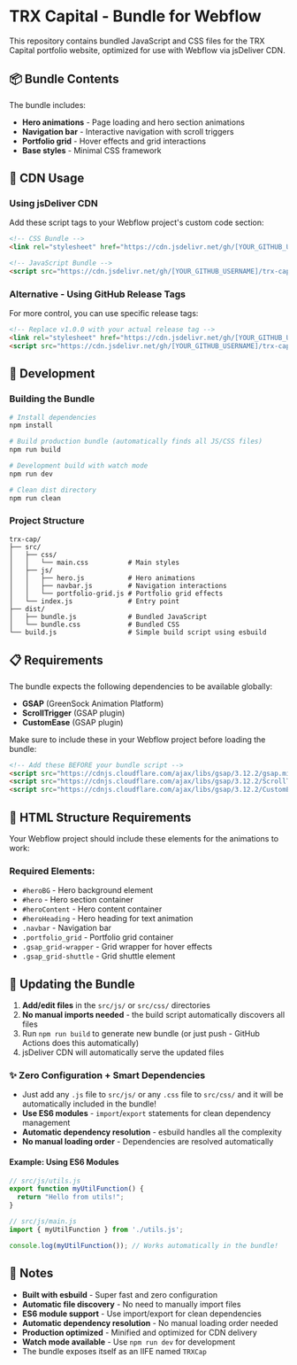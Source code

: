 # TRX Capital - Bundle for Webflow

This repository contains bundled JavaScript and CSS files for the TRX Capital portfolio website, optimized for use with Webflow via jsDeliver CDN.

## 📦 Bundle Contents

The bundle includes:
- **Hero animations** - Page loading and hero section animations
- **Navigation bar** - Interactive navigation with scroll triggers
- **Portfolio grid** - Hover effects and grid interactions
- **Base styles** - Minimal CSS framework

## 🚀 CDN Usage

### Using jsDeliver CDN

Add these script tags to your Webflow project's custom code section:

```html
<!-- CSS Bundle -->
<link rel="stylesheet" href="https://cdn.jsdelivr.net/gh/[YOUR_GITHUB_USERNAME]/trx-cap@main/dist/bundle.css">

<!-- JavaScript Bundle -->
<script src="https://cdn.jsdelivr.net/gh/[YOUR_GITHUB_USERNAME]/trx-cap@main/dist/bundle.js"></script>
```

### Alternative - Using GitHub Release Tags

For more control, you can use specific release tags:

```html
<!-- Replace v1.0.0 with your actual release tag -->
<link rel="stylesheet" href="https://cdn.jsdelivr.net/gh/[YOUR_GITHUB_USERNAME]/trx-cap@v1.0.0/dist/bundle.css">
<script src="https://cdn.jsdelivr.net/gh/[YOUR_GITHUB_USERNAME]/trx-cap@v1.0.0/dist/bundle.js"></script>
```

## 🔧 Development

### Building the Bundle

```bash
# Install dependencies
npm install

# Build production bundle (automatically finds all JS/CSS files)
npm run build

# Development build with watch mode
npm run dev

# Clean dist directory
npm run clean
```

### Project Structure

```
trx-cap/
├── src/
│   ├── css/
│   │   └── main.css          # Main styles
│   ├── js/
│   │   ├── hero.js           # Hero animations
│   │   ├── navbar.js         # Navigation interactions
│   │   └── portfolio-grid.js # Portfolio grid effects
│   └── index.js              # Entry point
├── dist/
│   ├── bundle.js             # Bundled JavaScript
│   └── bundle.css            # Bundled CSS
└── build.js                  # Simple build script using esbuild
```

## 📋 Requirements

The bundle expects the following dependencies to be available globally:
- **GSAP** (GreenSock Animation Platform)
- **ScrollTrigger** (GSAP plugin)
- **CustomEase** (GSAP plugin)

Make sure to include these in your Webflow project before loading the bundle:

```html
<!-- Add these BEFORE your bundle script -->
<script src="https://cdnjs.cloudflare.com/ajax/libs/gsap/3.12.2/gsap.min.js"></script>
<script src="https://cdnjs.cloudflare.com/ajax/libs/gsap/3.12.2/ScrollTrigger.min.js"></script>
<script src="https://cdnjs.cloudflare.com/ajax/libs/gsap/3.12.2/CustomEase.min.js"></script>
```

## 🎯 HTML Structure Requirements

Your Webflow project should include these elements for the animations to work:

### Required Elements:
- `#heroBG` - Hero background element
- `#hero` - Hero section container
- `#heroContent` - Hero content container
- `#heroHeading` - Hero heading for text animation
- `.navbar` - Navigation bar
- `.portfolio_grid` - Portfolio grid container
- `.gsap_grid-wrapper` - Grid wrapper for hover effects
- `.gsap_grid-shuttle` - Grid shuttle element

## 🔄 Updating the Bundle

1. **Add/edit files** in the `src/js/` or `src/css/` directories
2. **No manual imports needed** - the build script automatically discovers all files
3. Run `npm run build` to generate new bundle (or just push - GitHub Actions does this automatically)
4. jsDeliver CDN will automatically serve the updated files

### ✨ Zero Configuration + Smart Dependencies
- Just add any `.js` file to `src/js/` or any `.css` file to `src/css/` and it will be automatically included in the bundle!
- **Use ES6 modules** - `import`/`export` statements for clean dependency management
- **Automatic dependency resolution** - esbuild handles all the complexity
- **No manual loading order** - Dependencies are resolved automatically

#### Example: Using ES6 Modules
```javascript
// src/js/utils.js
export function myUtilFunction() {
  return "Hello from utils!";
}

// src/js/main.js
import { myUtilFunction } from './utils.js';

console.log(myUtilFunction()); // Works automatically in the bundle!
```

## 📝 Notes

- **Built with esbuild** - Super fast and zero configuration
- **Automatic file discovery** - No need to manually import files
- **ES6 module support** - Use import/export for clean dependencies
- **Automatic dependency resolution** - No manual loading order needed
- **Production optimized** - Minified and optimized for CDN delivery
- **Watch mode available** - Use `npm run dev` for development
- The bundle exposes itself as an IIFE named `TRXCap` 